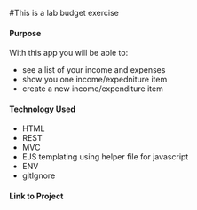 #This is a lab budget exercise  

#### Purpose
With this app you will be able to:
- see a list of your income and expenses
- show you one income/expedniture item
- create a new income/expenditure item

#### Technology Used
- HTML
- REST
- MVC
- EJS templating using helper file for javascript
- ENV
- gitIgnore


#### Link to Project

  

